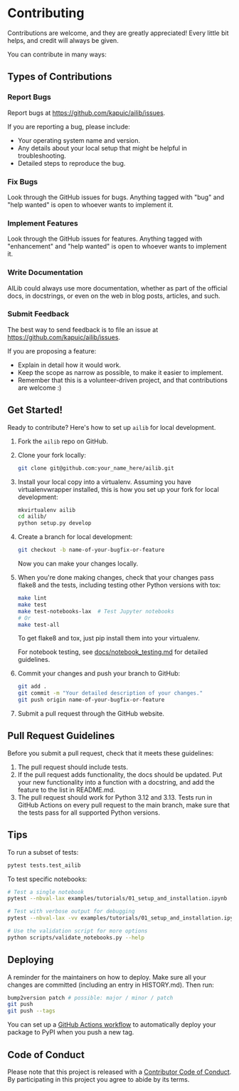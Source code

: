 # Contributing

Contributions are welcome, and they are greatly appreciated! Every little bit helps, and credit will always be given.

You can contribute in many ways:

## Types of Contributions

### Report Bugs

Report bugs at https://github.com/kapuic/ailib/issues.

If you are reporting a bug, please include:

-   Your operating system name and version.
-   Any details about your local setup that might be helpful in troubleshooting.
-   Detailed steps to reproduce the bug.

### Fix Bugs

Look through the GitHub issues for bugs. Anything tagged with "bug" and "help wanted" is open to whoever wants to implement it.

### Implement Features

Look through the GitHub issues for features. Anything tagged with "enhancement" and "help wanted" is open to whoever wants to implement it.

### Write Documentation

AILib could always use more documentation, whether as part of the official docs, in docstrings, or even on the web in blog posts, articles, and such.

### Submit Feedback

The best way to send feedback is to file an issue at https://github.com/kapuic/ailib/issues.

If you are proposing a feature:

-   Explain in detail how it would work.
-   Keep the scope as narrow as possible, to make it easier to implement.
-   Remember that this is a volunteer-driven project, and that contributions are welcome :)

## Get Started!

Ready to contribute? Here's how to set up `ailib` for local development.

1. Fork the `ailib` repo on GitHub.
2. Clone your fork locally:

    ```sh
    git clone git@github.com:your_name_here/ailib.git
    ```

3. Install your local copy into a virtualenv. Assuming you have virtualenvwrapper installed, this is how you set up your fork for local development:

    ```sh
    mkvirtualenv ailib
    cd ailib/
    python setup.py develop
    ```

4. Create a branch for local development:

    ```sh
    git checkout -b name-of-your-bugfix-or-feature
    ```

    Now you can make your changes locally.

5. When you're done making changes, check that your changes pass flake8 and the tests, including testing other Python versions with tox:

    ```sh
    make lint
    make test
    make test-notebooks-lax  # Test Jupyter notebooks
    # Or
    make test-all
    ```

    To get flake8 and tox, just pip install them into your virtualenv.

    For notebook testing, see [docs/notebook_testing.md](docs/notebook_testing.md) for detailed guidelines.

6. Commit your changes and push your branch to GitHub:

    ```sh
    git add .
    git commit -m "Your detailed description of your changes."
    git push origin name-of-your-bugfix-or-feature
    ```

7. Submit a pull request through the GitHub website.

## Pull Request Guidelines

Before you submit a pull request, check that it meets these guidelines:

1. The pull request should include tests.
2. If the pull request adds functionality, the docs should be updated. Put your new functionality into a function with a docstring, and add the feature to the list in README.md.
3. The pull request should work for Python 3.12 and 3.13. Tests run in GitHub Actions on every pull request to the main branch, make sure that the tests pass for all supported Python versions.

## Tips

To run a subset of tests:

```sh
pytest tests.test_ailib
```

To test specific notebooks:

```sh
# Test a single notebook
pytest --nbval-lax examples/tutorials/01_setup_and_installation.ipynb

# Test with verbose output for debugging
pytest --nbval-lax -vv examples/tutorials/01_setup_and_installation.ipynb

# Use the validation script for more options
python scripts/validate_notebooks.py --help
```

## Deploying

A reminder for the maintainers on how to deploy. Make sure all your changes are committed (including an entry in HISTORY.md). Then run:

```sh
bump2version patch # possible: major / minor / patch
git push
git push --tags
```

You can set up a [GitHub Actions workflow](https://docs.github.com/en/actions/use-cases-and-examples/building-and-testing/building-and-testing-python#publishing-to-pypi) to automatically deploy your package to PyPI when you push a new tag.

## Code of Conduct

Please note that this project is released with a [Contributor Code of Conduct](CODE_OF_CONDUCT.md). By participating in this project you agree to abide by its terms.
